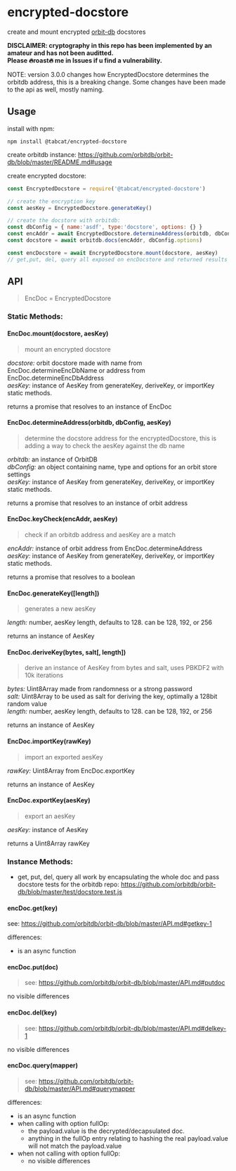 # encrypted-docstore
create and mount encrypted [orbit-db](https://github.com/orbitdb/orbit-db/) docstores

**DISCLAIMER: cryptography in this repo has been implemented by an amateur and has not been auditted. <br/>Please :fire:roast:fire: me in Issues if u find a vulnerability.**

NOTE: version 3.0.0 changes how EncryptedDocstore determines the orbitdb address, this is a breaking change. Some changes have been made to the api as well, mostly naming.

## Usage
install with npm:
```
npm install @tabcat/encrypted-docstore
```
create orbitdb instance: https://github.com/orbitdb/orbit-db/blob/master/README.md#usage

create encrypted docstore:
```javascript
const EncryptedDocstore = require('@tabcat/encrypted-docstore')

// create the encryption key
const aesKey = EncryptedDocstore.generateKey()

// create the docstore with orbitdb:
const dbConfig = { name:'asdf', type:'docstore', options: {} }
const encAddr = await EncryptedDocstore.determineAddress(orbitdb, dbConfig, aesKey)
const docstore = await orbitdb.docs(encAddr, dbConfig.options)

const encDocstore = await EncryptedDocstore.mount(docstore, aesKey)
// get,put, del, query all exposed on encDocstore and returned results should be identical to docstore methods

```

## API <br/>
>EncDoc = EncryptedDocstore 

### Static Methods:
#### EncDoc.mount(docstore, aesKey)
>mount an encrypted docstore

*docstore:* orbit docstore made with name from EncDoc.determineEncDbName or address from EncDoc.determineEncDbAddress<br/>
*aesKey:* instance of AesKey from generateKey, deriveKey, or importKey static methods.

returns a promise that resolves to an instance of EncDoc
#### EncDoc.determineAddress(orbitdb, dbConfig, aesKey)
>determine the docstore address for the encryptedDocstore, this is adding a way to check the aesKey against the db name

*orbitdb:* an instance of OrbitDB<br/>
*dbConfig:* an object containing name, type and options for an orbit store settings<br/>
*aesKey:* instance of AesKey from generateKey, deriveKey, or importKey static methods.<br/>

returns a promise that resolves to an instance of orbit address
#### EncDoc.keyCheck(encAddr, aesKey)
>check if an orbitdb address and aesKey are a match

*encAddr:* instance of orbit address from EncDoc.determineAddress<br/>
*aesKey:* instance of AesKey from generateKey, deriveKey, or importKey static methods.<br/>

returns a promise that resolves to a boolean
#### EncDoc.generateKey([length])
>generates a new aesKey

*length:* number, aesKey length, defaults to 128. can be  128, 192, or 256<br/>

returns an instance of AesKey
#### EncDoc.deriveKey(bytes, salt[, length])
>derive an instance of AesKey from bytes and salt, uses PBKDF2 with 10k iterations

*bytes:* Uint8Array made from randomness or a strong password<br/>
*salt:* Uint8Array to be used as salt for deriving the key, optimally a 128bit random value<br/>
*length:* number, aesKey length, defaults to 128. can be  128, 192, or 256<br/>

returns an instance of AesKey
#### EncDoc.importKey(rawKey)
>import an exported aesKey

*rawKey:* Uint8Array from EncDoc.exportKey

returns an instance of AesKey
#### EncDoc.exportKey(aesKey)
>export an aesKey

*aesKey:* instance of AesKey

returns a Uint8Array rawKey

### Instance Methods:
  - get, put, del, query all work by encapsulating the whole doc and pass docstore tests for the orbitdb repo: https://github.com/orbitdb/orbit-db/blob/master/test/docstore.test.js
#### encDoc.get(key)
see: https://github.com/orbitdb/orbit-db/blob/master/API.md#getkey-1

differences:
  - is an async function
#### encDoc.put(doc)
>see: https://github.com/orbitdb/orbit-db/blob/master/API.md#putdoc

no visible differences
#### encDoc.del(key)
>see: https://github.com/orbitdb/orbit-db/blob/master/API.md#delkey-1

no visible differences
#### encDoc.query(mapper)
>see: https://github.com/orbitdb/orbit-db/blob/master/API.md#querymapper

differences:
  - is an async function
  - when calling with option fullOp: 
    + the payload.value is the decrypted/decapsulated doc.
    + anything in the fullOp entry relating to hashing the real payload.value will not match the payload.value
  - when not calling with option fullOp:
    + no visible differences
